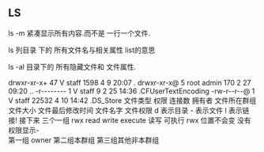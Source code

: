 ## LS

ls -m  紧凑显示所有内容.而不是 一行一个文件.


ls  列目录  下的 所有文件名与相关属性       list的意思

ls -al    目录下的 所有隐藏文件和 文件属性.

drwxr-xr-x+ 47 V     staff   1598  4  9 20:07 .
drwxr-xr-x@  5 root  admin    170  2 27 09:20 ..
-r--------   1 V     staff      9  2 25 14:36 .CFUserTextEncoding
-rw-r--r--@  1 V     staff  22532  4 10 14:42 .DS_Store
文件类型 权限  连接数 拥有者 文件所在群组 文件大小  文件最后修改时间 文件名字
文件权限 d 表示目录   - 表示文件  l 表示链接! 
 接下来  三个一组 rwx read write  execute   读写 可执行    rwx 位置不会变 没有权限显示-   
 第一组 owner 第二组本群组 第三组其他非本群组